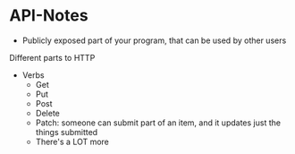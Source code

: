 # API-Notes

- Publicly exposed part of your program, that can be used by other users

Different parts to HTTP
- Verbs
  - Get
  - Put
  - Post
  - Delete
  - Patch: someone can submit part of an item, and it updates just the things submitted
  - There's a LOT more

